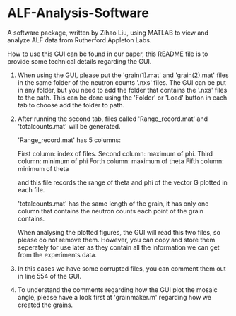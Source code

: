 # ALF-Analysis-Software
A software package, written by Zihao Liu, using MATLAB to view and analyze ALF data from Rutherford Appleton Labs.

How to use this GUI can be found in our paper, this README file is to provide some technical details regarding the GUI.

1.  When using the GUI, please put the 'grain(1).mat' and 'grain(2).mat' files in the same folder of the neutron counts '.nxs' files. The GUI can be put in any folder, but you need to add the folder that contains the '.nxs' files to the path. This can be done using the 'Folder' or 'Load' button in each tab to choose add the folder to path.

2.  After running the second tab, files called 'Range_record.mat' and 'totalcounts.mat' will be generated.

    'Range_record.mat' has 5 columns:

    First column: index of files. Second column: maximum of phi. Third column: minimum of phi Forth column: maximum of theta Fifth column: minimum of theta

    and this file records the range of theta and phi of the vector G plotted in each file.

    'totalcounts.mat' has the same length of the grain, it has only one column that contains the neutron counts each point of the grain contains.

    When analysing the plotted figures, the GUI will read this two files, so please do not remove them. However, you can copy and store them seperately for use later as they     contain all the information we can get from the experiments data.

3. In this cases we have some corrupted files, you can comment them out in line 554 of the GUI.

4. To understand the comments regarding how the GUI plot the mosaic angle, please have a look first at 'grainmaker.m' regarding how we created the grains.

